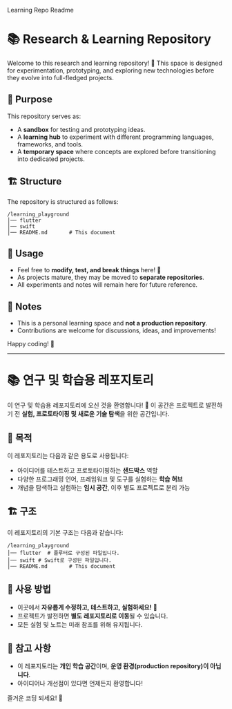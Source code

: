 Learning Repo Readme

# 📚 Research & Learning Repository

Welcome to this research and learning repository! 🚀 This space is designed for experimentation, prototyping, and exploring new technologies before they evolve into full-fledged projects.

## 🎯 Purpose
This repository serves as:
- A **sandbox** for testing and prototyping ideas.
- A **learning hub** to experiment with different programming languages, frameworks, and tools.
- A **temporary space** where concepts are explored before transitioning into dedicated projects.

## 🏗 Structure
The repository is structured as follows:
```
/learning_playground
│── flutter 
│── swift
│── README.md       # This document
```

## 🚀 Usage
- Feel free to **modify, test, and break things** here! 🔧
- As projects mature, they may be moved to **separate repositories**.
- All experiments and notes will remain here for future reference.

## 📌 Notes
- This is a personal learning space and **not a production repository**.
- Contributions are welcome for discussions, ideas, and improvements!

Happy coding! 🎉

---

# 📚 연구 및 학습용 레포지토리

이 연구 및 학습용 레포지토리에 오신 것을 환영합니다! 🚀 이 공간은 프로젝트로 발전하기 전 **실험, 프로토타이핑 및 새로운 기술 탐색**을 위한 공간입니다.

## 🎯 목적
이 레포지토리는 다음과 같은 용도로 사용됩니다:
- 아이디어를 테스트하고 프로토타이핑하는 **샌드박스** 역할
- 다양한 프로그래밍 언어, 프레임워크 및 도구를 실험하는 **학습 허브**
- 개념을 탐색하고 실험하는 **임시 공간**, 이후 별도 프로젝트로 분리 가능

## 🏗 구조
이 레포지토리의 기본 구조는 다음과 같습니다:
```
/learning_playground
│── flutter  # 플루터로 구성된 파일입니다.
│── swift # Swift로 구성된 파일입니다.
│── README.md       # This document
```

## 🚀 사용 방법
- 이곳에서 **자유롭게 수정하고, 테스트하고, 실험하세요!** 🔧
- 프로젝트가 발전하면 **별도 레포지토리로 이동**될 수 있습니다.
- 모든 실험 및 노트는 미래 참조를 위해 유지됩니다.

## 📌 참고 사항
- 이 레포지토리는 **개인 학습 공간**이며, **운영 환경(production repository)이 아닙니다**.
- 아이디어나 개선점이 있다면 언제든지 환영합니다!

즐거운 코딩 되세요! 🎉

